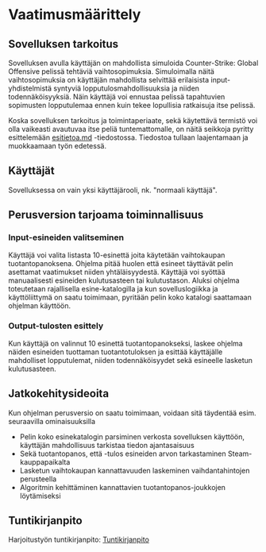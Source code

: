 # Vaatimusmäärittely
## Sovelluksen tarkoitus
Sovelluksen avulla käyttäjän on mahdollista simuloida Counter-Strike: Global Offensive pelissä tehtäviä vaihtosopimuksia. Simuloimalla näitä vaihtosopimuksia on käyttäjän mahdollista selvittää erilaisista input-yhdistelmistä syntyviä lopputulosmahdollisuuksia ja niiden todennäköisyyksiä. Näin käyttäjä voi ennustaa pelissä tapahtuvien sopimusten lopputulemaa ennen kuin tekee lopullisia ratkaisuja itse pelissä.

Koska sovelluksen tarkoitus ja toimintaperiaate, sekä käytettävä termistö voi olla vaikeasti avautuvaa itse peliä tuntemattomalle, on näitä seikkoja pyritty esittelemään [esitietoa.md](../master/dokumentaatio/esitietoa.md) -tiedostossa. Tiedostoa tullaan laajentamaan ja muokkaamaan työn edetessä.

## Käyttäjät
Sovelluksessa on vain yksi käyttäjärooli, nk. "normaali käyttäjä".

## Perusversion tarjoama toiminnallisuus
### Input-esineiden valitseminen
Käyttäjä voi valita listasta 10-esinettä joita käytetään vaihtokaupan tuotantopanoksena. Ohjelma pitää huolen että esineet täyttävät pelin asettamat vaatimukset niiden yhtäläisyydestä. Käyttäjä voi syöttää manuaalisesti esineiden kulutusasteen tai kulutustason. Aluksi ohjelma toteutetaan rajallisella esine-katalogilla ja kun sovelluslogiikka ja käyttöliittymä on saatu toimimaan, pyritään pelin koko katalogi saattamaan ohjelman käyttöön.

### Output-tulosten esittely
Kun käyttäjä on valinnut 10 esinettä tuotantopanokseksi, laskee ohjelma näiden esineiden tuottaman tuotantotuloksen ja esittää käyttäjälle mahdolliset lopputulemat, niiden todennäköisyydet sekä esineelle lasketun kulutusasteen.

## Jatkokehitysideoita
Kun ohjelman perusversio on saatu toimimaan, voidaan sitä täydentää esim. seuraavilla ominaisuuksilla
- Pelin koko esinekatalogin parsiminen verkosta sovelluksen käyttöön, käyttäjän mahdollisuus tarkistaa tiedon ajantasaisuus
- Sekä tuotantopanos, että -tulos esineiden arvon tarkastaminen Steam-kauppapaikalta
- Lasketun vaihtokaupan kannattavuuden laskeminen vaihdantahintojen perusteella
- Algoritmin kehittäminen kannattavien tuotantopanos-joukkojen löytämiseksi

## Tuntikirjanpito
Harjoitustyön tuntikirjanpito: [Tuntikirjanpito](../master/laskarit/viikko2/tuntikirjanpito.md)

